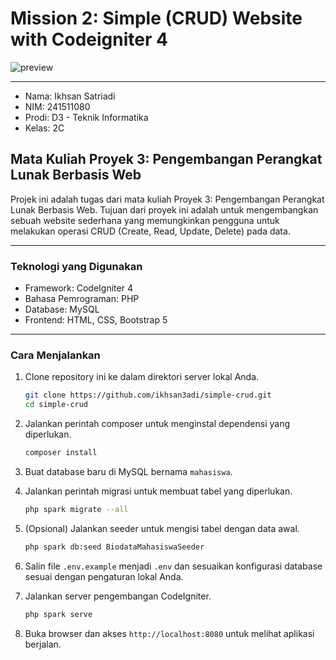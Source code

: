 # Mission 2: Simple (CRUD) Website with Codeigniter 4

<img alt="preview" src="https://github.com/user-attachments/assets/01761102-39e7-4945-8fc4-47b6f4fd88f6" />

---

- Nama: Ikhsan Satriadi
- NIM: 241511080
- Prodi: D3 - Teknik Informatika
- Kelas: 2C

## Mata Kuliah Proyek 3: Pengembangan Perangkat Lunak Berbasis Web

Projek ini adalah tugas dari mata kuliah Proyek 3: Pengembangan Perangkat Lunak Berbasis Web. Tujuan dari proyek ini adalah untuk mengembangkan sebuah website sederhana yang memungkinkan pengguna untuk melakukan operasi CRUD (Create, Read, Update, Delete) pada data.

---

### Teknologi yang Digunakan

- Framework: CodeIgniter 4
- Bahasa Pemrograman: PHP
- Database: MySQL
- Frontend: HTML, CSS, Bootstrap 5

---

### Cara Menjalankan

1. Clone repository ini ke dalam direktori server lokal Anda.

   ```bash
   git clone https://github.com/ikhsan3adi/simple-crud.git
   cd simple-crud
    ```

2. Jalankan perintah composer untuk menginstal dependensi yang diperlukan.

   ```bash
   composer install
   ```

3. Buat database baru di MySQL bernama `mahasiswa`.
4. Jalankan perintah migrasi untuk membuat tabel yang diperlukan.

   ```bash
   php spark migrate --all
   ```

5. (Opsional) Jalankan seeder untuk mengisi tabel dengan data awal.

   ```bash
   php spark db:seed BiodataMahasiswaSeeder
   ```

6. Salin file `.env.example` menjadi `.env` dan sesuaikan konfigurasi database sesuai dengan pengaturan lokal Anda.
7. Jalankan server pengembangan CodeIgniter.

   ```bash
   php spark serve
   ```

8. Buka browser dan akses `http://localhost:8080` untuk melihat aplikasi berjalan.
